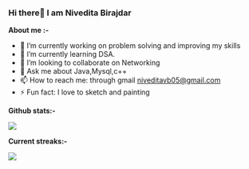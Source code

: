 ### Hi there👋  I am Nivedita Birajdar




**About me :-**
- 🔭 I’m currently working on problem solving and improving my skills
- 🌱 I’m currently learning DSA.
- 👯 I’m looking to collaborate on Networking
- 💬 Ask me about Java,Mysql,c++
- 📫 How to reach me: through gmail niveditavb05@gmail.com
- ⚡ Fun fact: I love to sketch and painting 

**Github stats:-**


<img src="https://github-readme-stats.vercel.app/api?username=niveditavb05&&show_icons=true&title_color=ffffff&icon_color=bb2acf&text_color=daf7dc&bg_color=151515">

**Current streaks:-**


<img src="http://github-readme-streak-stats.herokuapp.com?user=niveditavb05&theme=dark&hide_border=true&date_format=M%20j%5B%2C%20Y%5D">
